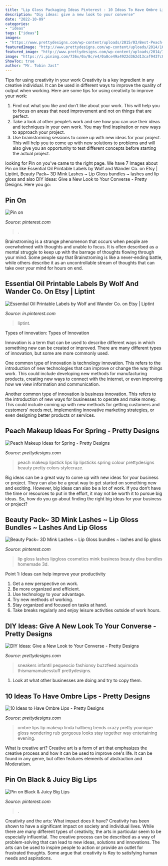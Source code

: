 ```yaml
---
title: "Lip Gloss Packaging Ideas Pinterest : 10 Ideas To Have Ombre Lips"
description: "Diy ideas: give a new look to your converse"
date: "2022-10-09"
categories:
- "ideas"
tags: ["ideas"]
images:
- "https://www.prettydesigns.com/wp-content/uploads/2015/03/Best-Peach-Lips.jpg"
featuredImage: "http://www.prettydesigns.com/wp-content/uploads/2014/10/Beautiful-Ombre-Lips.jpg"
featured_image: "http://www.prettydesigns.com/wp-content/uploads/2014/10/Beautiful-Ombre-Lips.jpg"
image: "https://i.pinimg.com/736x/0a/8c/e4/0a8ce49a4922d362d13caf9437c06b8e.jpg"
ShowToc: true
author: "Mr. Tobin Jast"
---
```



Tips for using creativity in your work
Creativity is a key ingredient in any creative individual. It can be used in different ways to improve the quality of output when working. Here are some tips for using creativity to improve your work: 
1. Find out what you like and don’t like about your work. This will help you to focus on areas that need improvement and not on things that are perfect. 
2. Take a look at other people’s work and see how you can use their ideas and techniques in your own work. You may find inspiration or new ways to approach your project. 
3. Use brainstorming sessions to come up with new ideas for your project. This will help you to come up with new solutions to problems and will also give you an opportunity to test different concepts before starting the actual project. 

	

		
looking for Pin on you've came to the right page. We have 7 Images about Pin on like Essential Oil Printable Labels by Wolf and Wander Co. on Etsy | Liptint, Beauty Pack~ 3D Mink Lashes ~ Lip Gloss bundles ~ lashes and lip gloss and also DIY Ideas: Give a New Look to Your Converse - Pretty Designs. Here you go:
		
    
## Pin On

<img loading=lazy src="https://i.pinimg.com/736x/42/22/50/422250a88a8ff0484f2deb31003fe59e.jpg" onerror="this.onerror=null;this.src='https://tse4.mm.bing.net/th?id=OIP.t2IzIYKVutj1WHanP5juYgHaJ-&amp;pid=15.1';" alt="Pin on">

_Source: pinterest.com_

>. 

	

Brainstroming is a strange phenomenon that occurs when people are overwhelmed with thoughts and unable to focus. It is often described as a mental struggle to keep up with the barrage of thoughts flowing through your mind. Some people say that Brainstroming is like a never-ending battle, while others describe it as an uncontrollable stream of thoughts that can take over your mind for hours on end.

    
## Essential Oil Printable Labels By Wolf And Wander Co. On Etsy | Liptint

<img loading=lazy src="https://i.pinimg.com/736x/b0/64/4c/b0644cd1667f93ad719bb1b6f418523f.jpg" onerror="this.onerror=null;this.src='https://tse3.mm.bing.net/th?id=OIP.T5aZ_B6rvrqsa1ZNJhnRUAHaLH&amp;pid=15.1';" alt="Essential Oil Printable Labels by Wolf and Wander Co. on Etsy | Liptint">

_Source: in.pinterest.com_

>liptint. 

	

Types of innovation:
Types of Innovation

Innovation is a term that can be used to describe different ways in which something new can be created or improved. There are many different types of innovation, but some are more commonly used.

One common type of innovation is technology innovation. This refers to the introduction of new technologies that can improve or change the way things work. This could include developing new methods for manufacturing products, creating new ways to connect with the internet, or even improving how we view information and communication.

Another common type of innovation is business innovation. This refers to the introduction of new ways for businesses to operate and make money. This could include coming up with new methods for getting customers and customers' needs met, implementing innovative marketing strategies, or even designing better products or services.

    
## Peach Makeup Ideas For Spring - Pretty Designs

<img loading=lazy src="https://www.prettydesigns.com/wp-content/uploads/2015/03/Best-Peach-Lips.jpg" onerror="this.onerror=null;this.src='https://tse4.mm.bing.net/th?id=OIP.t4MOCHF86EoSOLGD6jzbLQHaMJ&amp;pid=15.1';" alt="Peach Makeup Ideas for Spring - Pretty Designs">

_Source: prettydesigns.com_

>peach makeup lipstick lips lip lipsticks spring colour prettydesigns beauty pretty colors stylecraze. 

	

Big ideas can be a great way to come up with new ideas for your business or project. They can also be a great way to get started on something new and exciting. However, big ideas can also be a lot of work. If you don’t have the time or resources to put in the effort, it may not be worth it to pursue big ideas. So, how do you go about finding the right big ideas for your business or project?

    
## Beauty Pack~ 3D Mink Lashes ~ Lip Gloss Bundles ~ Lashes And Lip Gloss

<img loading=lazy src="https://i.pinimg.com/736x/0a/8c/e4/0a8ce49a4922d362d13caf9437c06b8e.jpg" onerror="this.onerror=null;this.src='https://tse4.mm.bing.net/th?id=OIP.0tjZs9R8TOfEJtPOVpY8oAHaHa&amp;pid=15.1';" alt="Beauty Pack~ 3D Mink Lashes ~ Lip Gloss bundles ~ lashes and lip gloss">

_Source: pinterest.com_

>lip gloss lashes lipgloss cosmetics mink business beauty diva bundles homemade 3d. 

	

Point 1: Ideas can help improve your productivity
1. Get a new perspective on work.
2. Be more organized and efficient.
3. Use technology to your advantage.
4. Try new methods of working.
5. Stay organized and focused on tasks at hand.
6. Take breaks regularly and enjoy leisure activities outside of work hours.

    
## DIY Ideas: Give A New Look To Your Converse - Pretty Designs

<img loading=lazy src="https://www.prettydesigns.com/wp-content/uploads/2014/05/Embroidered-Converse.jpg" onerror="this.onerror=null;this.src='https://tse1.mm.bing.net/th?id=OIP.IgRtivE2NDDElOFwjEpDngHaE8&amp;pid=15.1';" alt="DIY Ideas: Give a New Look to Your Converse - Pretty Designs">

_Source: prettydesigns.com_

>sneakers infantil pequeocio fashionsy buzzfeed aquimoda thismamamakesstuff prettydesigns. 

	

1. Look at what other businesses are doing and try to copy them.

    
## 10 Ideas To Have Ombre Lips - Pretty Designs

<img loading=lazy src="http://www.prettydesigns.com/wp-content/uploads/2014/10/Beautiful-Ombre-Lips.jpg" onerror="this.onerror=null;this.src='https://tse3.mm.bing.net/th?id=OIP.vBVN2m-Vzv84jGPPQfUeLQHaKK&amp;pid=15.1';" alt="10 Ideas to Have Ombre Lips - Pretty Designs">

_Source: prettydesigns.com_

>ombre lips lip makeup linda hallberg trends crazy pretty younique gloss wondering rub gorgeous looks stay together way entertaining evening. 

	

What is creative art?
Creative art is a form of art that emphasizes the creative process and how it can be used to improve one's life. It can be found in any genre, but often features elements of abstraction and Moderatism.

    
## Pin On Black &amp; Juicy Big Lips

<img loading=lazy src="https://i.pinimg.com/736x/d5/53/43/d553431ce3fa8153ca84d4aa2ef3dcf9.jpg" onerror="this.onerror=null;this.src='https://tse1.mm.bing.net/th?id=OIP.FSDrVwonzOYwZ7IrNxyKLgHaIK&amp;pid=15.1';" alt="Pin on Black &amp; Juicy Big Lips">

_Source: pinterest.com_

>. 

	

Creativity and the arts: What impact does it have?
Creativity has been shown to have a significant impact on society and individual lives. While there are many different types of creativity, the arts in particular seem to be especially influential. The creative process can be described as a way of problem-solving that can lead to new ideas, solutions and innovations. The arts can be used to inspire people to action or provide an outlet for frustrated thoughts. Some argue that creativity is Key to satisfying human needs and aspirations.

